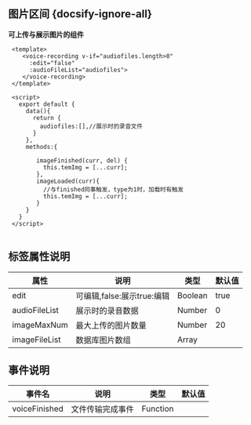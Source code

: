 ## 图片区间 {docsify-ignore-all}
 
**可上传与展示图片的组件**

```
 <template>
   	<voice-recording v-if="audiofiles.length>0"
      :edit="false"
      :audioFileList="audiofiles">
    </voice-recording>
 </template>

 <script>
   export default {
     data(){
       return {
         audiofiles:[],//展示时的录音文件
       }
     },
     methods:{
       
        imageFinished(curr, del) {
          this.temImg = [...curr];
        },
        imageLoaded(curr){
          //与finished同事触发，type为1时，加载时有触发
          this.temImg = [...curr];
        }
     }
   }
 </script>
     
```


 
## 标签属性说明

| 属性 | 说明 | 类型 | 默认值 |
| --- | --- | --- | --- |
| edit | 可编辑,false:展示true:编辑 | Boolean | true   |
| audioFileList | 展示时的录音数据 | Number |  0  |
| imageMaxNum | 最大上传的图片数量 | Number | 20 |   
| imageFileList | 数据库图片数组 | Array |  |

## 事件说明

| 事件名 | 说明 | 类型 | 默认值 |
| --- | --- | --- | --- |
| voiceFinished | 文件传输完成事件 | Function |    |
 


 
